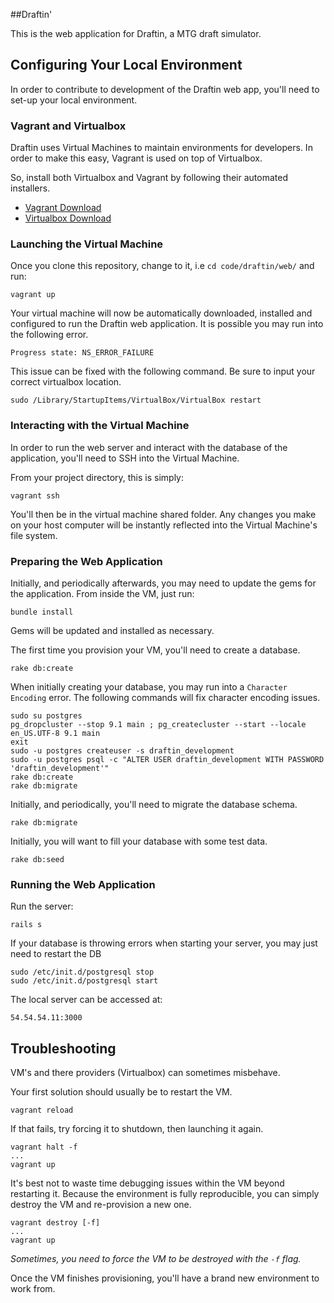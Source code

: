 ##Draftin'

This is the web application for Draftin, a MTG draft simulator.

## Configuring Your Local Environment

In order to contribute to development of the Draftin web app, you'll need to
set-up your local environment.

### Vagrant and Virtualbox

Draftin uses Virtual Machines to maintain environments for developers.
In order to make this easy, Vagrant is used on top of Virtualbox.

So, install both Virtualbox and Vagrant by following their automated
installers.

- [Vagrant Download](http://www.vagrantup.com/downloads.html)
- [Virtualbox Download](https://www.virtualbox.org/wiki/Downloads)

### Launching the Virtual Machine

Once you clone this repository, change to it, i.e `cd code/draftin/web/` and
run:

    vagrant up

Your virtual machine will now be automatically downloaded, installed and
configured to run the Draftin web application. It is possible you may run into
the following error.

    Progress state: NS_ERROR_FAILURE

This issue can be fixed with the following command. Be sure to input your
correct virtualbox location.

    sudo /Library/StartupItems/VirtualBox/VirtualBox restart

### Interacting with the Virtual Machine

In order to run the web server and interact with the database of the
application, you'll need to SSH into the Virtual Machine.

From your project directory, this is simply:

    vagrant ssh

You'll then be in the virtual machine shared folder. Any changes you make
on your host computer will be instantly reflected into the Virtual Machine's
file system.

### Preparing the Web Application

Initially, and periodically afterwards, you may need to update
the gems for the application. From inside the VM, just run:

    bundle install

Gems will be updated and installed as necessary.

The first time you provision your VM, you'll need to create a database.

    rake db:create

When initially creating your database, you may run into a `Character Encoding` error.
The following commands will fix character encoding issues.

    sudo su postgres
    pg_dropcluster --stop 9.1 main ; pg_createcluster --start --locale en_US.UTF-8 9.1 main
    exit
    sudo -u postgres createuser -s draftin_development
    sudo -u postgres psql -c "ALTER USER draftin_development WITH PASSWORD 'draftin_development'"
    rake db:create
    rake db:migrate

Initially, and periodically, you'll need to migrate the database schema.

    rake db:migrate

Initially, you will want to fill your database with some test data.

    rake db:seed

### Running the Web Application

Run the server:

    rails s

If your database is throwing errors when starting your server, you may just need to restart the DB

    sudo /etc/init.d/postgresql stop
    sudo /etc/init.d/postgresql start

The local server can be accessed at:

    54.54.54.11:3000

## Troubleshooting

VM's and there providers (Virtualbox) can sometimes misbehave.

Your first solution should usually be to restart the VM.

    vagrant reload

If that fails, try forcing it to shutdown, then launching it again.

    vagrant halt -f
    ...
    vagrant up

It's best not to waste time debugging issues within the VM beyond
restarting it. Because the environment is fully reproducible, you
can simply destroy the VM and re-provision a new one.

    vagrant destroy [-f]
    ...
    vagrant up

*Sometimes, you need to force the VM to be destroyed with the `-f` flag.*

Once the VM finishes provisioning, you'll have a brand new environment
to work from.
